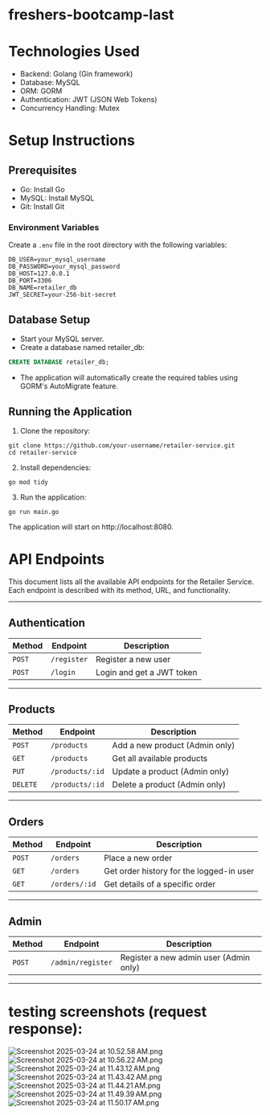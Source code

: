 # freshers-bootcamp-last

# Technologies Used
- Backend: Golang (Gin framework)
- Database: MySQL
- ORM: GORM
- Authentication: JWT (JSON Web Tokens)
- Concurrency Handling: Mutex

# Setup Instructions
## Prerequisites
- Go: Install Go
- MySQL: Install MySQL
- Git: Install Git

### **Environment Variables**
Create a `.env` file in the root directory with the following variables:

```env
DB_USER=your_mysql_username
DB_PASSWORD=your_mysql_password
DB_HOST=127.0.0.1
DB_PORT=3306
DB_NAME=retailer_db
JWT_SECRET=your-256-bit-secret
```

## Database Setup
- Start your MySQL server. 
- Create a database named retailer_db:

```sql
CREATE DATABASE retailer_db;
```
- The application will automatically create the required tables using GORM's AutoMigrate feature.


## Running the Application

1. Clone the repository:
```
git clone https://github.com/your-username/retailer-service.git
cd retailer-service
```
2. Install dependencies:

```
go mod tidy
```

3. Run the application:
```
go run main.go
```
The application will start on http://localhost:8080.

# API Endpoints

This document lists all the available API endpoints for the Retailer Service. Each endpoint is described with its method, URL, and functionality.

---

## **Authentication**

| **Method** | **Endpoint** | **Description**               |
|------------|--------------|-------------------------------|
| `POST`     | `/register`  | Register a new user           |
| `POST`     | `/login`     | Login and get a JWT token     |

---

## **Products**

| **Method** | **Endpoint**         | **Description**                          |
|------------|----------------------|------------------------------------------|
| `POST`     | `/products`          | Add a new product (Admin only)           |
| `GET`      | `/products`          | Get all available products               |
| `PUT`      | `/products/:id`      | Update a product (Admin only)            |
| `DELETE`   | `/products/:id`      | Delete a product (Admin only)            |

---

## **Orders**

| **Method** | **Endpoint**         | **Description**                          |
|------------|----------------------|------------------------------------------|
| `POST`     | `/orders`            | Place a new order                        |
| `GET`      | `/orders`            | Get order history for the logged-in user |
| `GET`      | `/orders/:id`        | Get details of a specific order          |

---

## **Admin**

| **Method** | **Endpoint**         | **Description**                          |
|------------|----------------------|------------------------------------------|
| `POST`     | `/admin/register`    | Register a new admin user (Admin only)   |

---

# testing screenshots (request response):

![Screenshot 2025-03-24 at 10.52.58 AM.png](..%2FScreenshot%202025-03-24%20at%2010.52.58%E2%80%AFAM.png)
![Screenshot 2025-03-24 at 10.56.22 AM.png](..%2FScreenshot%202025-03-24%20at%2010.56.22%E2%80%AFAM.png)
![Screenshot 2025-03-24 at 11.43.12 AM.png](..%2FScreenshot%202025-03-24%20at%2011.43.12%E2%80%AFAM.png)
![Screenshot 2025-03-24 at 11.43.42 AM.png](..%2FScreenshot%202025-03-24%20at%2011.43.42%E2%80%AFAM.png)
![Screenshot 2025-03-24 at 11.44.21 AM.png](..%2FScreenshot%202025-03-24%20at%2011.44.21%E2%80%AFAM.png)
![Screenshot 2025-03-24 at 11.49.39 AM.png](..%2FScreenshot%202025-03-24%20at%2011.49.39%E2%80%AFAM.png)
![Screenshot 2025-03-24 at 11.50.17 AM.png](..%2FScreenshot%202025-03-24%20at%2011.50.17%E2%80%AFAM.png)